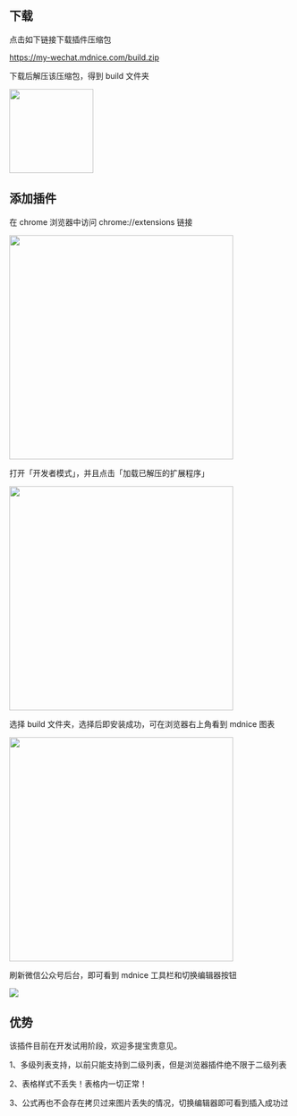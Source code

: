 ## 下载

点击如下链接下载插件压缩包

https://my-wechat.mdnice.com/build.zip

下载后解压该压缩包，得到 build 文件夹

<img width="150" src="https://imgkr.cn-bj.ufileos.com/9fb07078-a89d-4439-bd0e-f2424e4e3cf4.png" />

## 添加插件

在 chrome 浏览器中访问 chrome://extensions 链接

<img width="400" src="https://imgkr.cn-bj.ufileos.com/276e7632-3d72-49b9-ba01-08527e3a11db.png" />

打开「开发者模式」，并且点击「加载已解压的扩展程序」

<img width="400" src="https://imgkr.cn-bj.ufileos.com/026b35c9-f7ec-4bfe-811e-cc070ad78781.png" />

选择 build 文件夹，选择后即安装成功，可在浏览器右上角看到 mdnice 图表

<img width="400" src="https://imgkr.cn-bj.ufileos.com/3634c4ec-1374-40e1-bd91-f39b21ab108a.png" />

刷新微信公众号后台，即可看到 mdnice 工具栏和切换编辑器按钮

![](https://imgkr.cn-bj.ufileos.com/08589f16-2a7a-4991-9c41-c884c3e4a30c.png)

## 优势

该插件目前在开发试用阶段，欢迎多提宝贵意见。

1、多级列表支持，以前只能支持到二级列表，但是浏览器插件绝不限于二级列表

2、表格样式不丢失！表格内一切正常！

3、公式再也不会存在拷贝过来图片丢失的情况，切换编辑器即可看到插入成功过
